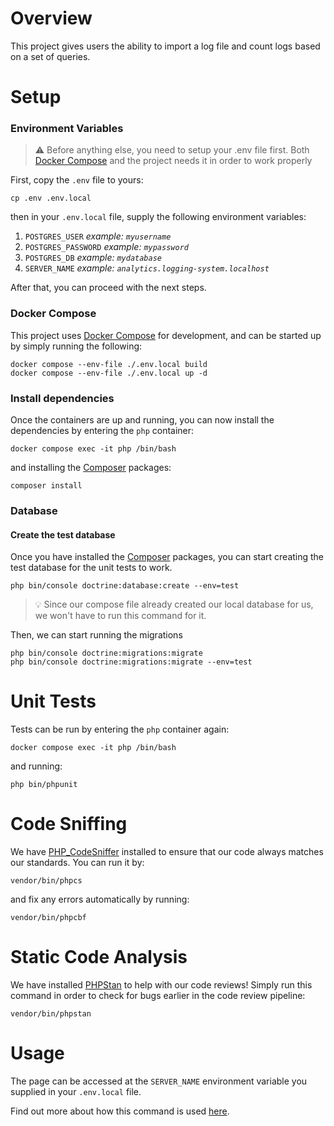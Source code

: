 # Overview
This project gives users the ability to import a log file and count logs based on a set of queries.

# Setup

### Environment Variables
> ⚠️ Before anything else, you need to setup your .env file first. Both [Docker Compose](https://docs.docker.com/compose/) and the project needs it in order to work properly 

First, copy the `.env` file to yours:

```shell
cp .env .env.local
```

then in your `.env.local` file, supply the following environment variables:

1. `POSTGRES_USER` _example: `myusername`_
2. `POSTGRES_PASSWORD` _example: `mypassword`_
3. `POSTGRES_DB` _example: `mydatabase`_
4. `SERVER_NAME` _example: `analytics.logging-system.localhost`_

After that, you can proceed with the next steps. 

### Docker Compose
This project uses [Docker Compose](https://docs.docker.com/compose/) for development, and can be started up by simply running the following:

```shell
docker compose --env-file ./.env.local build
docker compose --env-file ./.env.local up -d
``` 

### Install dependencies
Once the containers are up and running, you can now install the dependencies by entering the `php` container:
```shell
docker compose exec -it php /bin/bash
```

and installing the [Composer](https://getcomposer.org/) packages:

```shell
composer install
```

### Database
#### Create the test database
Once you have installed the [Composer](https://getcomposer.org/) packages, you can start creating the test database for the unit tests to work.
```shell
php bin/console doctrine:database:create --env=test
```
> 💡️ Since our compose file already created our local database for us, we won't have to run this command for it.

Then, we can start running the migrations

```shell
php bin/console doctrine:migrations:migrate
php bin/console doctrine:migrations:migrate --env=test
```

# Unit Tests
Tests can be run by entering the `php` container again:

```shell
docker compose exec -it php /bin/bash
```

and running:

```shell
php bin/phpunit
```

# Code Sniffing
We have [PHP_CodeSniffer](https://github.com/PHPCSStandards/PHP_CodeSniffer/) installed to ensure that our code always matches our standards. You can run it by:

```shell
vendor/bin/phpcs
```

and fix any errors automatically by running:

```shell
vendor/bin/phpcbf
```

# Static Code Analysis
We have installed [PHPStan](https://phpstan.org/) to help with our code reviews! Simply run this command in order to check for bugs earlier in the code review pipeline:

```shell
vendor/bin/phpstan
```

# Usage
The page can be accessed at the `SERVER_NAME` environment variable you supplied in your `.env.local` file.

Find out more about how this command is used [here](./docs/index.md).
